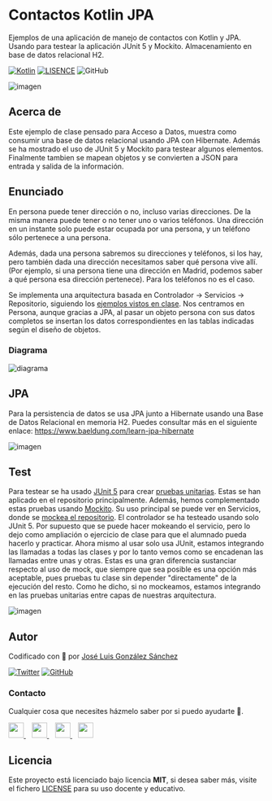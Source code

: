 # Contactos Kotlin JPA
Ejemplos de una aplicación de manejo de contactos con Kotlin y JPA. Usando para testear la aplicación JUnit 5 y Mockito. Almacenamiento en base de datos relacional H2.

[![Kotlin](https://img.shields.io/badge/Code-Kotlin-blueviolet)](https://kotlinlang.org/)
[![LISENCE](https://img.shields.io/badge/Lisence-MIT-green)]()
![GitHub](https://img.shields.io/github/last-commit/joseluisgs/Contactos-Kotlin-JPA)


![imagen](https://www.adesso-mobile.de/wp-content/uploads/2021/02/kotlin-einfu%CC%88hrung.jpg)

## Acerca de
Este ejemplo de clase pensado para Acceso a Datos, muestra como consumir una base de datos relacional usando JPA con Hibernate. Además se ha mostrado el uso de JUnit 5 y Mockito para testear algunos elementos. Finalmente tambien se mapean objetos y se convierten a JSON para entrada y salida de la información.

## Enunciado
En persona puede tener dirección o no, incluso varias direcciones. De la misma manera puede tener o no tener uno o varios teléfonos. Una dirección en un instante solo puede estar ocupada por una persona, y un teléfono sólo pertenece a una persona.

Además, dada una persona sabremos su direcciones y teléfonos, si los hay, pero también dada una dirección necesitamos saber qué persona vive allí. (Por ejemplo, si una persona tiene una dirección en Madrid, podemos saber a qué persona esa dirección pertenece). Para los teléfonos no es el caso.

Se implementa una arquitectura basada en Controlador -> Servicios -> Repositorio, siguiendo los [ejemplos vistos en clase](https://github.com/joseluisgs?tab=repositories&q=blog&type=&language=&sort=). Nos centramos en Persona, aunque gracias a JPA, al pasar un objeto persona con sus datos completos se insertan los datos correspondientes en las tablas indicadas según el diseño de objetos.

### Diagrama
![diagrama](diagrams/diagram.png)

## JPA
Para la persistencia de datos se usa JPA junto a Hibernate usando una Base de Datos Relacional en memoria H2. Puedes consultar más en el siguiente enlace: https://www.baeldung.com/learn-jpa-hibernate

![imagen](https://kukulkan-project.github.io/images/jpa.jpg)

## Test
Para testear se ha usado [JUnit 5](https://junit.org/junit5/docs/current/user-guide/) para crear [pruebas unitarias](https://www.baeldung.com/junit-5). Estas se han aplicado en el repositorio principalmente.
Además, hemos complementado estas pruebas usando [Mockito](https://site.mockito.org/).
Su uso principal se puede ver en Servicios, donde se [mockea el repositorio](https://www.baeldung.com/mockito-series).
El controlador se ha testeado usando solo JUnit 5. Por supuesto que se puede hacer mokeando el servicio, pero lo dejo como ampliación o ejercicio de clase para que el alumnado pueda hacerlo y practicar. Ahora mismo al usar solo usa JUnit, estamos integrando las llamadas a todas las clases y por lo tanto vemos como se encadenan las llamadas entre unas y otras. Estas es una gran diferencia sustanciar respecto al uso de mock, que siempre que sea posible es una opción más aceptable, pues pruebas tu clase sin depender "directamente" de la ejecución del resto. Como he dicho, si no mockeamos, estamos integrando en las pruebas unitarias entre capas de nuestras arquitectura.

![imagen](https://mromeh.files.wordpress.com/2018/09/mockito-junit5-logo3-horiz.png)


## Autor

Codificado con :sparkling_heart: por [José Luis González Sánchez](https://twitter.com/joseluisgonsan)

[![Twitter](https://img.shields.io/twitter/follow/joseluisgonsan?style=social)](https://twitter.com/joseluisgonsan)
[![GitHub](https://img.shields.io/github/followers/joseluisgs?style=social)](https://github.com/joseluisgs)

### Contacto
<p>
  Cualquier cosa que necesites házmelo saber por si puedo ayudarte 💬.
</p>
<p>
    <a href="https://twitter.com/joseluisgonsan" target="_blank">
        <img src="https://i.imgur.com/U4Uiaef.png" 
    height="30">
    </a> &nbsp;&nbsp;
    <a href="https://github.com/joseluisgs" target="_blank">
        <img src="https://cdn.iconscout.com/icon/free/png-256/github-153-675523.png" 
    height="30">
    </a> &nbsp;&nbsp;
    <a href="https://www.linkedin.com/in/joseluisgonsan" target="_blank">
        <img src="https://upload.wikimedia.org/wikipedia/commons/thumb/c/ca/LinkedIn_logo_initials.png/768px-LinkedIn_logo_initials.png" 
    height="30">
    </a>  &nbsp;&nbsp;
    <a href="https://joseluisgs.github.io/" target="_blank">
        <img src="https://joseluisgs.github.io/favicon.png" 
    height="30">
    </a>
</p>


## Licencia

Este proyecto está licenciado bajo licencia **MIT**, si desea saber más, visite el fichero [LICENSE](./LICENSE) para su uso docente y educativo.